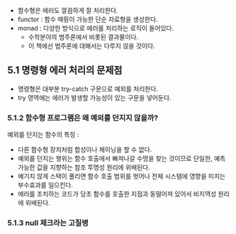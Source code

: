
- 함수형은 에러도 깔끔하게 잘 처리한다. 
- functor : 함수 매핑이 가능한 단순 자료형을 생성한다. 
- monad : 다양한 방식으로 에러를 처리하는 로직이 들어있다. 
	- 수학분야의 범주론에서 비롯된 결과물이다. 
	- 이 책에선 범주론에 대해서는 다루지 않을 것이다. 


## 5.1 명령형 에러 처리의 문제점 

- 명령형은 대부분 try-catch 구문으로 예외를 처리한다. 
- try 영역에는 에러가 발생할 가능성이 있는 구문을 넣어둔다. 

### 5.1.2 함수형 프로그램은 왜 예외를 던지지 않을까? 

예외를 던지는 함수의 특징 : 
- 다른 함수형 장치처럼 합성이나 체이닝을 할 수 없다.
- 예외를 던지는 행위는 함수 호출에서 빠져나갈 수멍을 찾는 것이므로 단일한, 예측 가능한 값을 지향하는 참조 투명성 원리에 위배된다. 
- 예기치 않게 스택이 풀리면 함수 호출 범위를 벗어나 전체 시스템에 영향을 미치는 부수효과를 일으킨다. 
- 에러를 조치하는 코드가 당초 함수를 호출한 지점과 동떨어져 있어서 비지역성 원리에 위배된다. 


### 5.1.3 null 체크라는 고질병 

